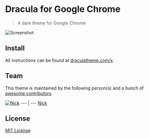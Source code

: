 # Dracula for Google Chrome

> A dark theme for Google Chrome

![Screenshot](Screenshot/screen1.jpg)

## Install

All instructions can be found at [draculatheme.com/x](https://draculatheme.com/x).

## Team

This theme is maintained by the following person(s) and a bunch of [awesome contributors](https://github.com/dracula/template/graphs/contributors).

[![Nick](https://avatars2.githubusercontent.com/u/9289704?v=3&s=460)](https://github.com/nickimola)
--- | ---
[Nick](https://github.com/nickimola)

## License

[MIT License](./LICENSE)
